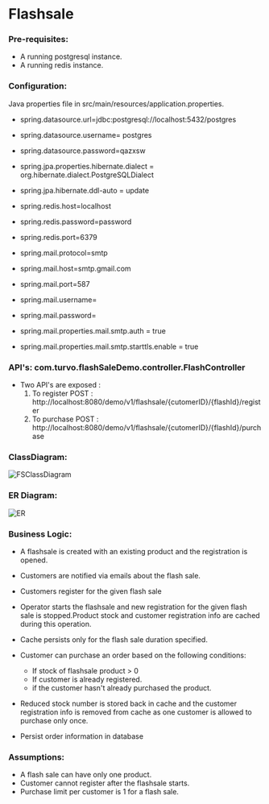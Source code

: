 # Flashsale

### Pre-requisites:

* A running postgresql instance.
* A running redis instance.

### Configuration:

Java properties file in src/main/resources/application.properties.

* spring.datasource.url=jdbc:postgresql://localhost:5432/postgres
* spring.datasource.username= postgres
* spring.datasource.password=qazxsw
* spring.jpa.properties.hibernate.dialect = org.hibernate.dialect.PostgreSQLDialect
* spring.jpa.hibernate.ddl-auto = update

* spring.redis.host=localhost
* spring.redis.password=password
* spring.redis.port=6379

* spring.mail.protocol=smtp
* spring.mail.host=smtp.gmail.com
* spring.mail.port=587
* spring.mail.username=
* spring.mail.password=
* spring.mail.properties.mail.smtp.auth = true
* spring.mail.properties.mail.smtp.starttls.enable = true

### API's: com.turvo.flashSaleDemo.controller.FlashController 
* Two API's are exposed :
  1. To register  POST : http://localhost:8080/demo/v1/flashsale/{cutomerID}/{flashId}/register
  2. To purchase POST : http://localhost:8080/demo/v1/flashsale/{cutomerID}/{flashId}/purchase


### ClassDiagram:
![FSClassDiagram](https://user-images.githubusercontent.com/54669278/65026103-7fbc3880-d955-11e9-92f7-a7536d85bec6.jpg)
### ER Diagram: 
![ER](https://user-images.githubusercontent.com/54669278/65026765-cfe7ca80-d956-11e9-97af-41ba18a936a9.png)

### Business Logic: 

* A flashsale is created with an existing product and the registration is opened.
* Customers are notified via emails about the flash sale.
* Customers register for the given flash sale
* Operator starts the flashsale and new registration for the given flash sale is stopped.Product stock and customer registration info are cached during this operation.
* Cache persists only for the flash sale duration specified.
* Customer can purchase an order based on the following conditions:
    - If stock of flashsale product > 0
    - If customer is already registered.
    - if the customer hasn't already purchased the product.

* Reduced stock number is stored back in cache and the customer registration info is removed from cache as one customer is allowed to purchase only once.
* Persist order information in database

### Assumptions:
* A flash sale can have only one product.
* Customer cannot register after the flashsale starts.
* Purchase limit per customer is 1 for a flash sale.


